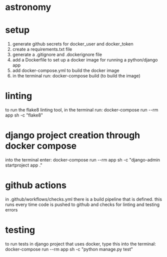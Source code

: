 # astronomy

# setup

1. generate github secrets for docker_user and docker_token
2. create a requirements.txt file
3. generate a .gitignore and .dockerignore file
4. add a Dockerfile to set up a docker image for running a python/django app
5. add docker-compose.yml to build the docker image
6. in the terminal run: docker-compose build    (to build the image)

# linting

to run the flake8 linting tool, in the terminal run:
docker-compose run --rm app sh -c "flake8"

# django project creation through docker compose

into the terminal enter:
docker-compose run --rm app sh -c "django-admin startproject app ."

# github actions

in .github/workflows/checks.yml there is a build pipeline that is defined. this runs
every time code is pushed to github and checks for linting and testing errors

# testing

to run tests in django project that uses docker, type this into the terminal:
docker-compose run --rm app sh -c "python manage.py test"